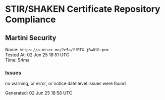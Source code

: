 # STIR/SHAKEN Certificate Repository Compliance

## Martini Security

Name: `https://p.mtsec.me/2e5a/YfRTX_jBw8lD.pem`\
Tested At: 02 Jun 25 18:51 UTC\
Time: 54ms

### Issues

no warning, or error, or notice date level issues were found

Generated: 02 Jun 25 18:58 UTC